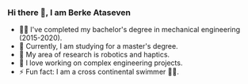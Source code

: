 ### Hi there 👋, I am Berke Ataseven

- 👨‍🎓 I've completed my bachelor's degree in mechanical engineering (2015-2020).
- 📖 Currently, I am studying for a master's degree.
- 🤖 My area of research is robotics and haptics.
- 🚩 I love working on complex engineering projects.
- ⚡ Fun fact: I am a cross continental swimmer 🏊‍♂️.


<!--
**bataseven/bataseven** is a ✨ _special_ ✨ repository because its `README.md` (this file) appears on your GitHub profile.

Here are some ideas to get you started:

- 🔭 I’m currently working on ...
- 🌱 I’m currently learning ...
- 👯 I’m looking to collaborate on ...
- 🤔 I’m looking for help with ...
- 💬 Ask me about ...
- 📫 How to reach me: ...
- 😄 Pronouns: ...
- ⚡ Fun fact: ...
-->
